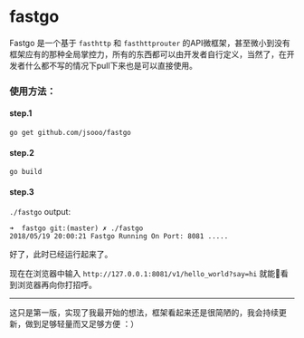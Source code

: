 # fastgo
Fastgo 是一个基于 `fasthttp` 和 `fasthttprouter` 的API微框架，甚至微小到没有框架应有的那种全局掌控力，所有的东西都可以由开发者自行定义，当然了，在开发者什么都不写的情况下pull下来也是可以直接使用。

### 使用方法：
#### step.1 
`go get github.com/jsooo/fastgo`
#### step.2
`go build`
#### step.3
`./fastgo`
output:
```
➜  fastgo git:(master) ✗ ./fastgo
2018/05/19 20:00:21 Fastgo Running On Port: 8081 .....
```

好了，此时已经运行起来了。

现在在浏览器中输入 `http://127.0.0.1:8081/v1/hello_world?say=hi` 就能看到浏览器再向你打招呼。

----

这只是第一版，实现了我最开始的想法，框架看起来还是很简陋的，我会持续更新，做到足够轻量而又足够方便 ：）
